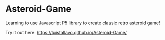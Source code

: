 # Asteroid-Game

Learning to use Javascript P5 library to create classic retro asteroid game!

Try it out here: https://luistallavo.github.io/Asteroid-Game/
